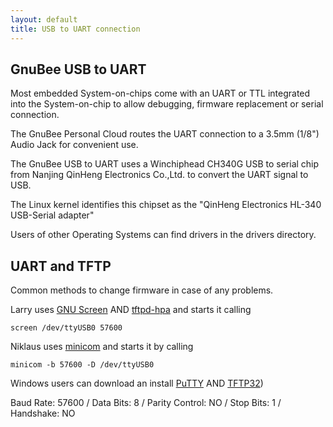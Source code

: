 ```yaml
---
layout: default
title: USB to UART connection
---
```



## GnuBee USB to UART

Most embedded System-on-chips come with an UART or TTL integrated into the System-on-chip to allow debugging, firmware replacement or serial connection.

The GnuBee Personal Cloud routes the UART connection to a 3.5mm (1/8") Audio Jack for convenient use.

The GnuBee USB to UART uses a Winchiphead CH340G USB to serial chip from Nanjing QinHeng Electronics Co.,Ltd. to convert the UART signal to USB.

The Linux kernel identifies this chipset as the "QinHeng Electronics HL-340 USB-Serial adapter"

Users of other Operating Systems can find drivers in the drivers directory.

## UART and TFTP

Common methods to change firmware in case of any problems.

Larry uses [GNU Screen](https://www.gnu.org/software/screen/) AND [tftpd-hpa](https://packages.debian.org/buster/tftpd-hpa) and starts it calling

    screen /dev/ttyUSB0 57600
    
Niklaus uses [minicom](https://help.ubuntu.com/community/Minicom) and starts it by calling

    minicom -b 57600 -D /dev/ttyUSB0


Windows users can download an install [PuTTY](http://www.chiark.greenend.org.uk/~sgtatham/putty/download.html) AND [TFTP32](http://tftpd32.jounin.net))

Baud Rate: 57600 / Data Bits: 8 / Parity Control: NO / Stop Bits: 1 / Handshake: NO
